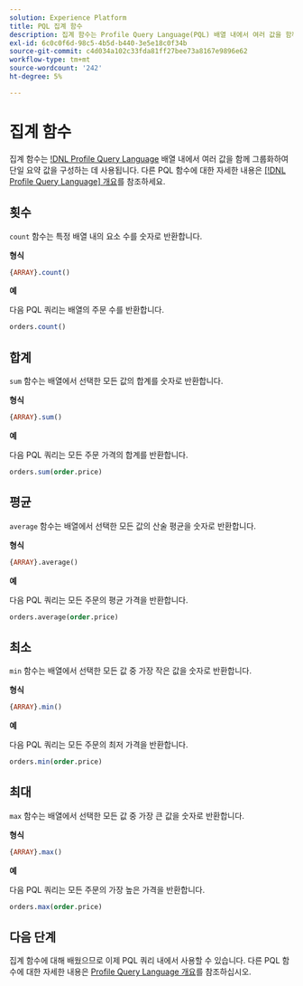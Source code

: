 ```yaml
---
solution: Experience Platform
title: PQL 집계 함수
description: 집계 함수는 Profile Query Language(PQL) 배열 내에서 여러 값을 함께 그룹화하여 단일 요약 값을 구성하는 데 사용됩니다.
exl-id: 6c0c0f6d-98c5-4b5d-b440-3e5e18c0f34b
source-git-commit: c4d034a102c33fda81ff27bee73a8167e9896e62
workflow-type: tm+mt
source-wordcount: '242'
ht-degree: 5%

---
```


# 집계 함수

집계 함수는 [!DNL Profile Query Language](PQL) 배열 내에서 여러 값을 함께 그룹화하여 단일 요약 값을 구성하는 데 사용됩니다. 다른 PQL 함수에 대한 자세한 내용은 [[!DNL Profile Query Language] 개요](./overview.md)를 참조하세요.

## 횟수

`count` 함수는 특정 배열 내의 요소 수를 숫자로 반환합니다.

**형식**

```sql
{ARRAY}.count()
```

**예**

다음 PQL 쿼리는 배열의 주문 수를 반환합니다.

```sql
orders.count()
```

## 합계

`sum` 함수는 배열에서 선택한 모든 값의 합계를 숫자로 반환합니다.

**형식**

```sql
{ARRAY}.sum()
```

**예**

다음 PQL 쿼리는 모든 주문 가격의 합계를 반환합니다.

```sql
orders.sum(order.price)
```

## 평균

`average` 함수는 배열에서 선택한 모든 값의 산술 평균을 숫자로 반환합니다.

**형식**

```sql
{ARRAY}.average()
```

**예**

다음 PQL 쿼리는 모든 주문의 평균 가격을 반환합니다.

```sql
orders.average(order.price)
```

## 최소

`min` 함수는 배열에서 선택한 모든 값 중 가장 작은 값을 숫자로 반환합니다.

**형식**

```sql
{ARRAY}.min()
```

**예**

다음 PQL 쿼리는 모든 주문의 최저 가격을 반환합니다.

```sql
orders.min(order.price)
```

## 최대

`max` 함수는 배열에서 선택한 모든 값 중 가장 큰 값을 숫자로 반환합니다.

**형식**

```sql
{ARRAY}.max()
```

**예**

다음 PQL 쿼리는 모든 주문의 가장 높은 가격을 반환합니다.

```sql
orders.max(order.price)
```

## 다음 단계

집계 함수에 대해 배웠으므로 이제 PQL 쿼리 내에서 사용할 수 있습니다. 다른 PQL 함수에 대한 자세한 내용은 [Profile Query Language 개요](./overview.md)를 참조하십시오.

